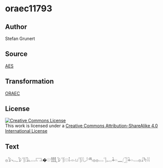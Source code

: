 # oraec11793

## Author

Stefan Grunert

## Source

[AES](https://github.com/simondschweitzer/aes)

## Transformation

[ORAEC](https://oraec.github.io/)

## License

<a rel="license" href="http://creativecommons.org/licenses/by-sa/4.0/"><img alt="Creative Commons License" style="border-width:0" src="https://i.creativecommons.org/l/by-sa/4.0/88x31.png" /></a><br />This work is licensed under a <a rel="license" href="http://creativecommons.org/licenses/by-sa/4.0/">Creative Commons Attribution-ShareAlike 4.0 International License</a>

## Text

𓐍𓅱𓆑𓅱𓊹𓍛𓅓𓂋𓉐𓏤�𓇳𓃃𓅱𓊹𓍛𓇳𓄤𓁹𓂓𓊹𓍛𓇋𓌳𓄪𓐍𓐍𓂋𓊹𓉻𓇓𓏏𓈖𓃂𓇓𓏏𓂋𓐍𓇍𓌸𓇋𓇋<br>
